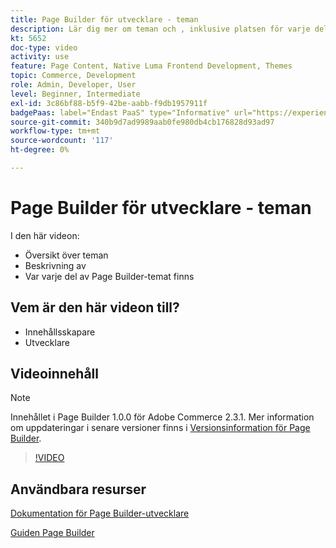 ```yaml
---
title: Page Builder för utvecklare - teman
description: Lär dig mer om teman och ​, inklusive platsen för varje del av Page Builder-temat.
kt: 5652
doc-type: video
activity: use
feature: Page Content, Native Luma Frontend Development, Themes
topic: Commerce, Development
role: Admin, Developer, User
level: Beginner, Intermediate
exl-id: 3c86bf88-b5f9-42be-aabb-f9db1957911f
badgePaas: label="Endast PaaS" type="Informative" url="https://experienceleague.adobe.com/sv/docs/commerce/user-guides/product-solutions" tooltip="Gäller endast Adobe Commerce i molnprojekt (Adobe-hanterad PaaS-infrastruktur) och lokala projekt."
source-git-commit: 340b9d7ad9989aab0fe980db4cb176828d93ad97
workflow-type: tm+mt
source-wordcount: '117'
ht-degree: 0%

---
```


# Page Builder för utvecklare - teman

I den här videon:

- Översikt över teman
- Beskrivning av &#x200B;
- Var varje del av Page Builder-temat finns &#x200B;

## Vem är den här videon till?

- Innehållsskapare
- Utvecklare

## Videoinnehåll

>[!NOTE]
>
>Innehållet i Page Builder 1.0.0 för Adobe Commerce 2.3.1. Mer information om uppdateringar i senare versioner finns i [Versionsinformation för Page Builder](https://experienceleague.adobe.com/docs/commerce-admin/page-builder/release-notes.html?lang=sv-SE).

>[!VIDEO](https://video.tv.adobe.com/v/35711?quality=12&learn=on)

## Användbara resurser

[Dokumentation för Page Builder-utvecklare](https://developer.adobe.com/commerce/frontend-core/page-builder/)

[Guiden Page Builder](https://experienceleague.adobe.com/docs/commerce-admin/page-builder/introduction.html?lang=sv-SE)

